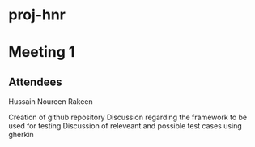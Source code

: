 # proj-hnr
# Meeting 1
##  Attendees
Hussain
Noureen
Rakeen

Creation of github repository
Discussion regarding the framework to be used for testing
Discussion of releveant and possible test cases using gherkin
